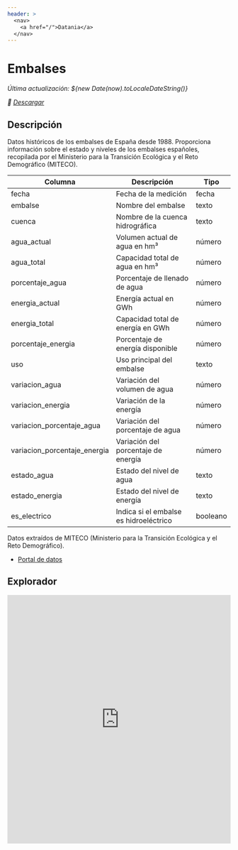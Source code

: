 ```yaml
---
header: >
  <nav>
    <a href="/">Datania</a>
  </nav>
---
```

# Embalses

<div class="grid grid-cols-4">
<div class="card">

_Última actualización:  ${new Date(now).toLocaleDateString()}_

</div>
<div class="card">

_💾 [Descargar](https://huggingface.co/datasets/datania/embalses)_

</div>
</div>

## Descripción

Datos históricos de los embalses de España desde 1988.
Proporciona información sobre el estado y niveles de los embalses españoles, recopilada por el Ministerio para la Transición Ecológica y el Reto Demográfico (MITECO).

| Columna                      | Descripción                                      | Tipo      |
|------------------------------|--------------------------------------------------|-----------|
| fecha                        | Fecha de la medición                             | fecha     |
| embalse                      | Nombre del embalse                               | texto     |
| cuenca                       | Nombre de la cuenca hidrográfica                 | texto     |
| agua_actual                  | Volumen actual de agua en hm³                    | número    |
| agua_total                   | Capacidad total de agua en hm³                   | número    |
| porcentaje_agua              | Porcentaje de llenado de agua                    | número    |
| energia_actual               | Energía actual en GWh                            | número    |
| energia_total                | Capacidad total de energía en GWh                | número    |
| porcentaje_energia           | Porcentaje de energía disponible                 | número    |
| uso                          | Uso principal del embalse                        | texto     |
| variacion_agua               | Variación del volumen de agua                    | número    |
| variacion_energia            | Variación de la energía                          | número    |
| variacion_porcentaje_agua    | Variación del porcentaje de agua                 | número    |
| variacion_porcentaje_energia | Variación del porcentaje de energía              | número    |
| estado_agua                  | Estado del nivel de agua                         | texto     |
| estado_energia               | Estado del nivel de energía                      | texto     |
| es_electrico                 | Indica si el embalse es hidroeléctrico           | booleano  |


Datos extraídos de MITECO (Ministerio para la Transición Ecológica y el Reto Demográfico).

- [Portal de datos](https://www.miteco.gob.es/es/agua/temas/evaluacion-de-los-recursos-hidricos/boletin-hidrologico.html)

## Explorador

<iframe
  src="https://huggingface.co/datasets/datania/embalses/embed/viewer/default/train"
  frameborder="0"
  width="100%"
  height="560px"
></iframe>
